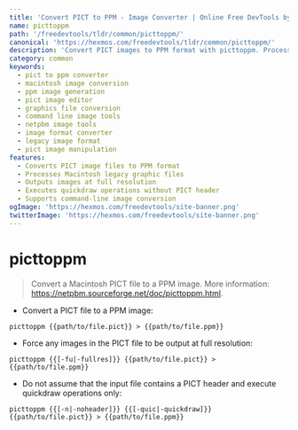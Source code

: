 ```yaml
---
title: 'Convert PICT to PPM - Image Converter | Online Free DevTools by Hexmos'
name: picttoppm
path: '/freedevtools/tldr/common/picttoppm/'
canonical: 'https://hexmos.com/freedevtools/tldr/common/picttoppm/'
description: 'Convert PICT images to PPM format with picttoppm. Process legacy Macintosh graphics into modern image formats. Free online tool, no registration required.'
category: common
keywords:
  - pict to ppm converter
  - macintosh image conversion
  - ppm image generation
  - pict image editor
  - graphics file conversion
  - command line image tools
  - netpbm image tools
  - image format converter
  - legacy image format
  - pict image manipulation
features:
  - Converts PICT image files to PPM format
  - Processes Macintosh legacy graphic files
  - Outputs images at full resolution
  - Executes quickdraw operations without PICT header
  - Supports command-line image conversion
ogImage: 'https://hexmos.com/freedevtools/site-banner.png'
twitterImage: 'https://hexmos.com/freedevtools/site-banner.png'
---
```


# picttoppm

> Convert a Macintosh PICT file to a PPM image.
> More information: <https://netpbm.sourceforge.net/doc/picttoppm.html>.

- Convert a PICT file to a PPM image:

`picttoppm {{path/to/file.pict}} > {{path/to/file.ppm}}`

- Force any images in the PICT file to be output at full resolution:

`picttoppm {{[-fu|-fullres]}} {{path/to/file.pict}} > {{path/to/file.ppm}}`

- Do not assume that the input file contains a PICT header and execute quickdraw operations only:

`picttoppm {{[-n|-noheader]}} {{[-quic|-quickdraw]}} {{path/to/file.pict}} > {{path/to/file.ppm}}`

